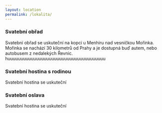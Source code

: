 ```yaml
---
layout: location
permalink: /lokalita/
---
```


### Svatební obřad
Svatební obřad se uskuteční na kopci u Menhiru nad vesničkou Mořinka. Mořinka se nachází 30 kilometrů od Prahy a je dostupná buď autem, nebo autobusem z nedalekých Řevnic. 
huuuuuuuuuuuuuuuuuuuuuuuuuuuuuuuuuuuuuu
### Svatební hostina s rodinou
Svatební hostina se uskuteční 

### Svatební oslava
Svatební hostina se uskuteční 

